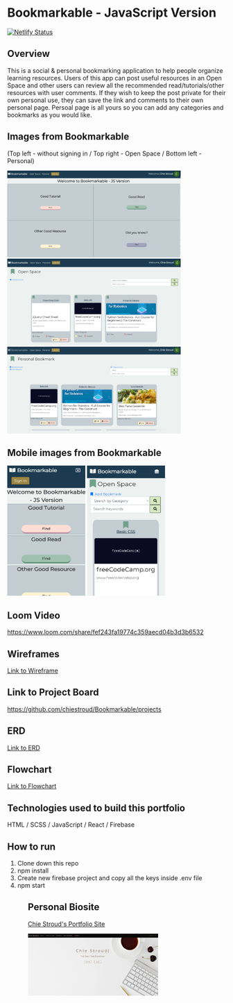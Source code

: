 # Bookmarkable - JavaScript Version

[![Netlify Status](https://api.netlify.com/api/v1/badges/739282f0-290e-407e-b76f-87def83e37ec/deploy-status)](https://app.netlify.com/sites/bookmarkable/deploys)

## Overview
This is a social & personal bookmarking application to help people organize learning resources. Users of this app can post useful resources in an Open Space and other users can review all the recommended read/tutorials/other resources with user comments. If they wish to keep the post private for their own personal use, they can save the link and comments to their own personal page. Persoal page is all yours so you can add any categories and bookmarks as you would like.

## Images from Bookmarkable
(Top left - without signing in / Top right - Open Space / Bottom left - Personal)
<p float="left">
  <img src="./src/assets/bookmarkable.png" alt="homepage" width="400" height="200">
  <img src="./src/assets/openspace.png" alt="open-space" width="400" height="200">
  <img src='./src/assets/personal.png' alt='personal' width='400' height='200'>
</p>

## Mobile images from Bookmarkable
<p float="left">
  <img src="./src/assets/mobilehome.png" alt="homepage" width="180" height="300">
  <img src="./src/assets/mobile.png" alt="open-space" width="180" height="300">
</p>


## Loom Video
https://www.loom.com/share/fef243fa19774c359aecd04b3d3b6532
## Wireframes
[Link to Wireframe](https://www.canva.com/design/DAEeSWGLbBs/share/preview?token=xad8ziga5nxnVMmXKoaIkQ&role=EDITOR&utm_content=DAEeSWGLbBs&utm_campaign=designshare&utm_medium=link&utm_source=sharebutton)

## Link to Project Board
https://github.com/chiestroud/Bookmarkable/projects

## ERD
[Link to ERD](https://dbdiagram.io/d/607a3d63ef1b8f6b3dd5aefd)

## Flowchart
[Link to Flowchart](https://docs.google.com/presentation/d/1riWBSH_KAwCb5nFBl29pyfBjhj1CzDOvJe4PO-HkNdA/edit?usp=sharing)

## Technologies used to build this portfolio
HTML / SCSS / JavaScript / React / Firebase

## How to run
<ol>
  <li>Clone down this repo</li>
  <li>npm install</li>
  <li>Create new firebase project and copy all the keys inside .env file</li>
  <li>npm start</li>
<ol>

## Personal Biosite
[Chie Stroud's Portfolio Site](https://chiestroud.com/)
<p>
  <img src='./src/assets/cs-portfolio.png' alt='portfolio' width='300'>
</p>
